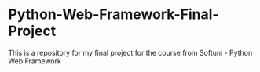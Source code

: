 # Python-Web-Framework-Final-Project
This is a repository for my final project for the course from Softuni - Python Web Framework
